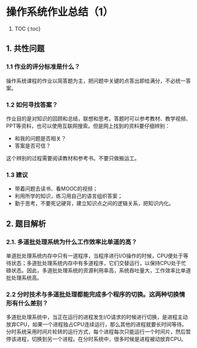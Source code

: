 # 操作系统作业总结（1）

1. TOC
{:toc}

## 1. 共性问题
### 1.1 作业的评分标准是什么？
操作系统课程的作业以简答题为主，把问题中关键的点答出即给满分，不必统一答案。
### 1.2 如何寻找答案？
作业目的是对知识的回顾和总结，联想和思考。答题时可以参考教材、教学视频、PPT等资料，也可以使用互联网搜索。但是网上找到的资料要仔细辨别：
- 和我的问题是否相关？
- 答案是否可信？

这个辨别的过程需要阅读教材和参考书。不要只做搬运工。
### 1.3 建议
- 带着问题去读书、看MOOC的视频；
- 利用所学的知识，练习用自己的语言组织答案；
- 勤于思考，不要死记硬背，建立知识点之间的逻辑关系，把知识内化。

## 2. 题目解析
### 2.1. 多道批处理系统为什么工作效率比单道的高？
单道批处理系统内存中只有一道程序，当程序进行I/O操作的时候，CPU便处于等待状态；多道批处理系统内存中有多道程序，它们交替运行，以保持CPU处于忙碌状态。因此，多道批处理系统的资源利用率高，系统吞吐量大，工作效率比单道批处理系统高。

### 2.2 分时技术与多道批处理都能完成多个程序的切换。这两种切换情形有什么差别？
多道批处理系统中，当正在运行的进程发生I/O请求的时候进行切换，是进程主动放弃CPU，如果一个进程独占CPU连续运行，那么其他的进程就要长时间等待。分时系统采用时间片轮转的运行方式，每个进程每次只能运行一个时间片，然后暂停该进程，切换到另一个进程。在分时系统中，很多时候是进程被动放弃CPU。
